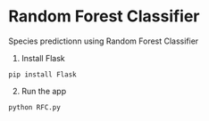 # Random Forest Classifier

Species predictionn using Random Forest Classifier

1. Install Flask
```
pip install Flask

```
2. Run the app 
```
python RFC.py
```
